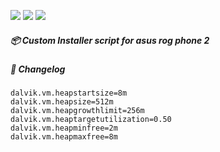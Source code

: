 <img src="https://img.shields.io/badge/Version-2.6-blue"/> <img src="https://img.shields.io/badge/Root-Magisk-green"/> <img src="https://img.shields.io/badge/Forum-Xda--developers%20-orange"/>
##### :package: Custom Installer script for asus rog phone 2

##### :mag_right: Changelog
```
dalvik.vm.heapstartsize=8m
dalvik.vm.heapsize=512m
dalvik.vm.heapgrowthlimit=256m
dalvik.vm.heaptargetutilization=0.50
dalvik.vm.heapminfree=2m
dalvik.vm.heapmaxfree=8m

```
